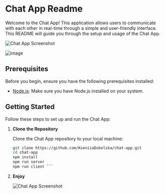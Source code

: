 # Chat App Readme

Welcome to the Chat App! This application allows users to communicate with each other in real-time through a simple and user-friendly interface. This README will guide you through the setup and usage of the Chat App.

![Chat App Screenshot](https://github.com/KseniiaDukelska/chat-app/assets/109369501/a44de1fc-0b87-4c61-8530-137afd5e5dd2)

![image](https://github.com/KseniiaDukelska/chat-app/assets/109369501/d71aa269-c4f4-4cd1-8ff2-f29c4f15a905)

## Prerequisites

Before you begin, ensure you have the following prerequisites installed:

- [Node.js](https://nodejs.org/): Make sure you have Node.js installed on your system.

## Getting Started

Follow these steps to set up and run the Chat App:

1. **Clone the Repository**

   Clone the Chat App repository to your local machine:

   ```bash
   git clone https://github.com/KseniiaDukelska/chat-app.git
   cd chat-app
   npm install
   npm run server
   npm run client ```

2. **Enjoy**

   ![Chat App Screenshot](https://github.com/KseniiaDukelska/chat-app/assets/109369501/9ce9125a-7fdf-4d74-a22a-16f5cd0362d6)


